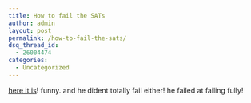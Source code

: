 ```yaml
---
title: How to fail the SATs
author: admin
layout: post
permalink: /how-to-fail-the-sats/
dsq_thread_id:
  - 26004474
categories:
  - Uncategorized
---
```

[here it is][1]! funny. and he dident totally fail either! he failed at failing fully!

 [1]: http://www.colinfahey.com/2003apr5_sat/2003apr5_sat.htm